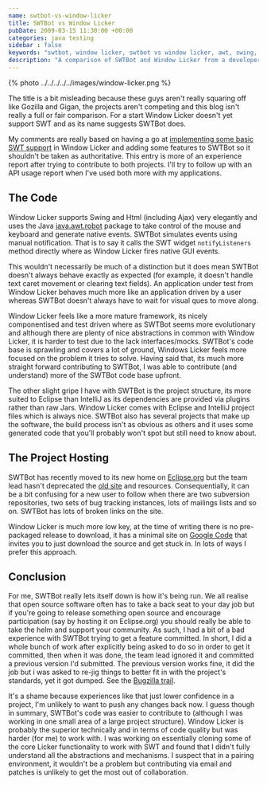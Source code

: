 ```yaml
---
name: swtbot-vs-window-licker
title: SWTBot vs Window Licker
pubDate: 2009-03-15 11:30:00 +00:00
categories: java testing
sidebar : false
keywords: "swtbot, window licker, swtbot vs window licker, awt, swing, awt robot, selenium, rich clients"
description: "A comparison of SWTBot and Window Licker from a developer's perspective. Both are rich client testing frameworks used in a record/replay style but via a programmatic API. Think Selenium for desktop apps."
---
```


{% photo ../../../../../images/window-licker.png %}

The title is a bit misleading because these guys aren't really squaring off like Gozilla and Gigan, the projects aren't competing and this blog isn't really a full or fair comparison. For a start Window Licker doesn't yet support SWT and as its name suggests SWTBot does.
  
My comments are really based on having a go at [implementing some basic SWT support](http://groups.google.com/group/windowlicker-users/browse_thread/thread/6fb792261a9cd1e7) in Window Licker and adding some features to SWTBot so it shouldn't be taken as authoritative. This entry is more of an experience report after trying to contribute to both projects. I'll try to follow up with an API usage report when I've used both more with my applications.

<!-- more -->

## The Code

  
Window Licker supports Swing and Html (including Ajax) very elegantly and uses the Java [java.awt.robot](http://java.sun.com/j2se/1.4.2/docs/api/java/awt/Robot.html) package to take control of the mouse and keyboard and generate native events. SWTBot simulates events using manual notification. That is to say it calls the SWT widget `notifyListeners` method directly where as Window Licker fires native GUI events.

This wouldn't necessarily be much of a distinction but it does mean SWTBot doesn't always behave exactly as expected (for example, it doesn't handle text caret movement or clearing text fields). An application under test from Window Licker behaves much more like an application driven by a user whereas SWTBot doesn't always have to wait for visual ques to move along.

  
Window Licker feels like a more mature framework, its nicely componentised and test driven where as SWTBot seems more evolutionary and although there are plenty of nice abstractions in common with Window Licker, it is harder to test due to the lack interfaces/mocks. SWTBot's code base is sprawling and covers a lot of ground, Windows Licker feels more focused on the problem it tries to solve. Having said that, its much more straight forward contributing to SWTBot, I was able to contribute (and understand) more of the SWTBot code base upfront.

  
The other slight gripe I have with SWTBot is the project structure, its more suited to Eclipse than IntelliJ as its dependencies are provided via plugins rather than raw Jars. Window Licker comes with Eclipse and IntelliJ project files which is always nice. SWTBot also has several projects that make up the software, the build process isn't as obvious as others and it uses some generated code that you'll probably won't spot but still need to know about.
  

## The Project Hosting

  
SWTBot has recently moved to its new home on [Eclipse.org](http://www.eclipse.org/projects/project_summary.php?projectid=technology.swtbot) but the team lead hasn't deprecated the [old site](http://swtbot.sourceforge.net/index.html) and resources. Consequentially, it can be a bit confusing for a new user to follow when there are two subversion repositories, two sets of bug tracking instances, lots of mailings lists and so on. SWTBot has lots of broken links on the site.

Window Licker is much more low key, at the time of writing there is no pre-packaged release to download, it has a minimal site on [Google Code](http://code.google.com/p/windowlicker/) that invites you to just download the source and get stuck in. In lots of ways I prefer this approach.



## Conclusion

  
For me, SWTBot really lets itself down is how it's being run. We all realise that open source software often has to take a back seat to your day job but if you're going to release something open source and encourage participation (say by hosting it on Eclipse.org) you should really be able to take the helm and support your community. As such, I had a bit of a bad experience with SWTBot trying to get a feature committed. In short, I did a whole bunch of work after explicitly being asked to do so in order to get it committed, then when it was done, the team lead ignored it and committed a previous version I'd submitted. The previous version works fine, it did the job but i was asked to re-jig things to better fit in with the project's standards, yet it got dumped. See the [Bugzilla trail](https://bugs.eclipse.org/bugs/show_bug.cgi?id=259860#c28).

  
It's a shame because experiences like that just lower confidence in a project, I'm unlikely to want to push any changes back now. I guess though in summary, SWTBot's code was easier to contribute to (although I was working in one small area of a large project structure). Window Licker is probably the superior technically and in terms of code quality but was harder (for me) to work with. I was working on essentially cloning some of the core Licker functionality to work with SWT and found that I didn't fully understand all the abstractions and mechanisms. I suspect that in a pairing environment, it wouldn't be a problem but contributing via email and patches is unlikely to get the most out of collaboration.

